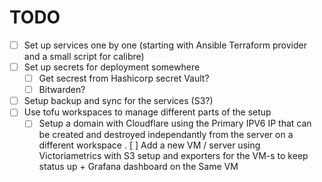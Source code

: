 # TODO

- [ ] Set up services one by one (starting with Ansible Terraform provider and a small script for calibre)
- [ ] Set up secrets for deployment somewhere
  - [ ] Get secrest from Hashicorp secret Vault?
  - [ ] Bitwarden?
- [ ] Setup backup and sync for the services (S3?)
- [ ] Use tofu workspaces to manage different parts of the setup
  - [ ] Setup a domain with Cloudflare using the Primary IPV6 IP that can be created and destroyed independantly from the server on a different workspace
. [ ] Add a new VM / server using Victoriametrics with S3 setup and exporters for the VM-s to keep status up + Grafana dashboard on the Same VM